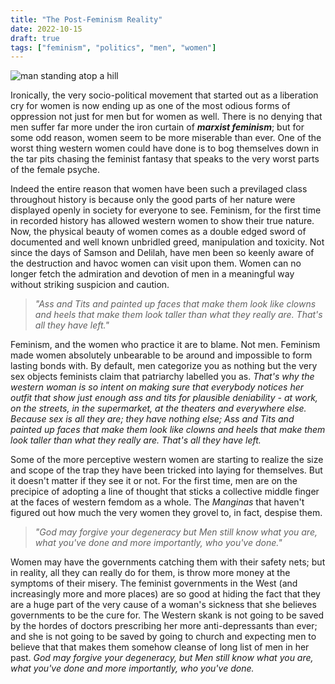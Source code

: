 ```yaml
---
title: "The Post-Feminism Reality"
date: 2022-10-15
draft: true
tags: ["feminism", "politics", "men", "women"]
---
```


![man standing atop a hill](dark_mystery_man.png "The Post-Feminism Man")

Ironically, the very socio-political movement that started out as a liberation
cry for women is now ending up as one of the most odious forms of oppression not
just for men but for women as well. There is no denying that men suffer far more
under the iron curtain of ***marxist feminism***; but for some odd reason, women
seem to be more miserable than ever. One of the worst thing western women could
have done is to bog themselves down in the tar pits chasing the feminist fantasy
that speaks to the very worst parts of the female psyche.

Indeed the entire reason that women have been such a previlaged class
throughout history is because only the good parts of her nature were displayed
openly in society for everyone to see. Feminism, for the first time in recorded
history has allowed western women to show their true nature. Now, the physical
beauty of women comes as a double edged sword of documented and well known
unbridled greed, manipulation and toxicity. Not since the days of Samson and
Delilah, have men been so keenly aware of the destruction and havoc women can
visit upon them. Women can no longer fetch the admiration and devotion of men
in a meaningful way without striking suspicion and caution.

> *"Ass and Tits and painted up faces that make them look
like clowns and heels that make them look taller than what they really are.
That's all they have left."*

Feminism, and the women who practice it are to blame. Not men. Feminism made
women absolutely unbearable to be around and impossible to form lasting bonds
with. By default, men categorize you as nothing but the very sex objects
feminists claim that patriarchy labelled you as. *That's why the western woman
is so intent on making sure that everybody notices her outfit that show just
enough ass and tits for plausible deniability - at work, on the streets, in the
supermarket, at the theaters and everywhere else. Because sex is all they are;
they have nothing else; Ass and Tits and painted up faces that make them look
like clowns and heels that make them look taller than what they really are.
That's all they have left.*

Some of the more perceptive western women are starting to realize the size and
scope of the trap they have been tricked into laying for themselves. But it
doesn't matter if they see it or not. For the first time, men are on the
precipice of adopting a line of thought that sticks a collective middle finger
at the faces of western femdom as a whole. The *Manginas* that haven't figured
out how much the very women they grovel to, in fact, despise them.

> *"God may forgive your
degeneracy but Men still know what you are, what you've done and more
importantly, who you've done."*

Women may have the governments catching them with their safety nets; but in
reality, all they can really do for them, is throw more money at the symptoms
of their misery. The feminist governments in the West (and increasingly more
and more places) are so good at hiding the fact that they are a huge part of
the very cause of a woman's sickness that she believes governments to be the
cure for. The Western skank is not going to be saved by the hordes of doctors
prescribing her more anti-depressants than ever; and she is not going to be
saved by going to church and expecting men to believe that that makes them
somehow cleanse of long list of men in her past. *God may forgive your
degeneracy, but Men still know what you are, what you've done and more
importantly, who you've done.*
